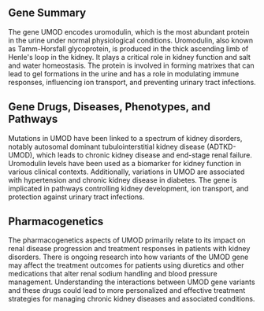 ## Gene Summary
The gene UMOD encodes uromodulin, which is the most abundant protein in the urine under normal physiological conditions. Uromodulin, also known as Tamm-Horsfall glycoprotein, is produced in the thick ascending limb of Henle's loop in the kidney. It plays a critical role in kidney function and salt and water homeostasis. The protein is involved in forming matrixes that can lead to gel formations in the urine and has a role in modulating immune responses, influencing ion transport, and preventing urinary tract infections.

## Gene Drugs, Diseases, Phenotypes, and Pathways
Mutations in UMOD have been linked to a spectrum of kidney disorders, notably autosomal dominant tubulointerstitial kidney disease (ADTKD-UMOD), which leads to chronic kidney disease and end-stage renal failure. Uromodulin levels have been used as a biomarker for kidney function in various clinical contexts. Additionally, variations in UMOD are associated with hypertension and chronic kidney disease in diabetes. The gene is implicated in pathways controlling kidney development, ion transport, and protection against urinary tract infections.

## Pharmacogenetics
The pharmacogenetics aspects of UMOD primarily relate to its impact on renal disease progression and treatment responses in patients with kidney disorders. There is ongoing research into how variants of the UMOD gene may affect the treatment outcomes for patients using diuretics and other medications that alter renal sodium handling and blood pressure management. Understanding the interactions between UMOD gene variants and these drugs could lead to more personalized and effective treatment strategies for managing chronic kidney diseases and associated conditions.